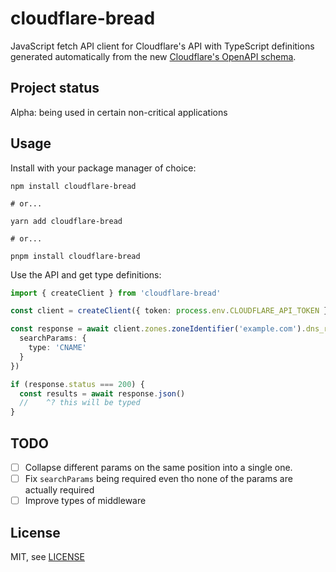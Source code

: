 # cloudflare-bread

JavaScript fetch API client for Cloudflare's API with TypeScript definitions generated automatically from the new [Cloudflare's OpenAPI schema](https://developers.cloudflare.com/api/).

## Project status

Alpha: being used in certain non-critical applications

## Usage

Install with your package manager of choice:

```shell
npm install cloudflare-bread

# or...

yarn add cloudflare-bread

# or...

pnpm install cloudflare-bread
```

Use the API and get type definitions:

```typescript
import { createClient } from 'cloudflare-bread'

const client = createClient({ token: process.env.CLOUDFLARE_API_TOKEN })

const response = await client.zones.zoneIdentifier('example.com').dns_records.$get({
  searchParams: {
    type: 'CNAME'
  }
})

if (response.status === 200) {
  const results = await response.json()
  //    ^? this will be typed
}
```

## TODO

- [ ] Collapse different params on the same position into a single one.
- [ ] Fix `searchParams` being required even tho none of the params are actually required
- [ ] Improve types of middleware

## License

MIT, see [LICENSE](./LICENSE)
